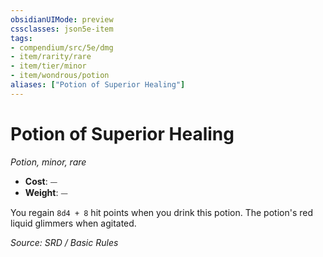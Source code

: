 ```yaml
---
obsidianUIMode: preview
cssclasses: json5e-item
tags:
- compendium/src/5e/dmg
- item/rarity/rare
- item/tier/minor
- item/wondrous/potion
aliases: ["Potion of Superior Healing"]
---
```

# Potion of Superior Healing
*Potion, minor, rare*  

- **Cost**: ⏤
- **Weight**: ⏤

You regain `8d4 + 8` hit points when you drink this potion. The potion's red liquid glimmers when agitated.

*Source: SRD / Basic Rules*